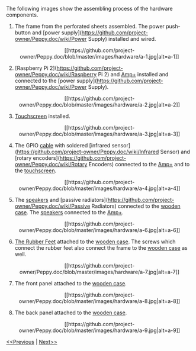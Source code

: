 The following images show the assembling process of the hardware components.

1. The frame from the perforated sheets assembled. The power push-button and [power supply](https://github.com/project-owner/Peppy.doc/wiki/Power Supply) installed and wired.
<p align="center">
[[https://github.com/project-owner/Peppy.doc/blob/master/images/hardware/a-1.jpg|alt=a-1]]
</p>

2. [Raspberry Pi 2](https://github.com/project-owner/Peppy.doc/wiki/Raspberry Pi 2) and [Amp+](https://github.com/project-owner/Peppy.doc/wiki/Amplifier) installed and connected to the [power supply](https://github.com/project-owner/Peppy.doc/wiki/Power Supply).
<p align="center">
[[https://github.com/project-owner/Peppy.doc/blob/master/images/hardware/a-2.jpg|alt=a-2]]
</p>

3. [Touchscreen](https://github.com/project-owner/Peppy.doc/wiki/Touchscreen) installed.
<p align="center">
[[https://github.com/project-owner/Peppy.doc/blob/master/images/hardware/a-3.jpg|alt=a-3]]
</p>

4. The GPIO [cable](https://github.com/project-owner/Peppy.doc/wiki/Cabling) with soldered [infrared sensor](https://github.com/project-owner/Peppy.doc/wiki/Infrared Sensor) and [rotary encoders](https://github.com/project-owner/Peppy.doc/wiki/Rotary Encoders) connected to the [Amp+](https://github.com/project-owner/Peppy.doc/wiki/Amplifier) and to the [touchscreen](https://github.com/project-owner/Peppy.doc/wiki/Touchscreen).
<p align="center">
[[https://github.com/project-owner/Peppy.doc/blob/master/images/hardware/a-4.jpg|alt=a-4]]
</p>

5. The [speakers](https://github.com/project-owner/Peppy.doc/wiki/Speakers) and [passive radiators](https://github.com/project-owner/Peppy.doc/wiki/Passive Radiators) connected to the [wooden case](https://github.com/project-owner/Peppy.doc/wiki/Woodware). The [speakers](https://github.com/project-owner/Peppy.doc/wiki/Speakers) connected to the [Amp+](https://github.com/project-owner/Peppy.doc/wiki/Amplifier).
<p align="center">
[[https://github.com/project-owner/Peppy.doc/blob/master/images/hardware/a-6.jpg|alt=a-6]]
</p>

6. [The Rubber Feet](http://www.ebay.com/itm/TWENTY-20-MEDIUM-ROUND-RUBBER-FEET-FOR-AMPS-RADIO-GEAR-CASES-FREE-S-H-/350667575980) attached to the [wooden case](https://github.com/project-owner/Peppy.doc/wiki/Woodware). The screws which connect the rubber feet also connect the frame to the [wooden case](https://github.com/project-owner/Peppy.doc/wiki/Woodware) as well.
<p align="center">
[[https://github.com/project-owner/Peppy.doc/blob/master/images/hardware/a-7.jpg|alt=a-7]]
</p>

7. The front panel attached to the [wooden case](https://github.com/project-owner/Peppy.doc/wiki/Woodware).
<p align="center">
[[https://github.com/project-owner/Peppy.doc/blob/master/images/hardware/a-8.jpg|alt=a-8]]
</p>

8. The back panel attached to the [wooden case](https://github.com/project-owner/Peppy.doc/wiki/Woodware).
<p align="center">
[[https://github.com/project-owner/Peppy.doc/blob/master/images/hardware/a-9.jpg|alt=a-9]]
</p>

[<<Previous](https://github.com/project-owner/Peppy.doc/wiki/Networking) | [Next>>](https://github.com/project-owner/Peppy.doc/wiki/Software)